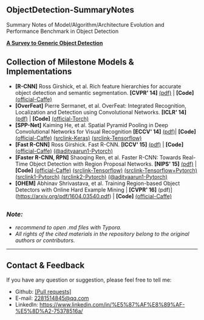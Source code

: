 ## ObjectDetection-SummaryNotes
Summary Notes of Model/Algorithm/Architecture Evolution and Performance Benchmark in Object Detection

[**A Survey to Generic Object Detection**](https://github.com/mikelu-shanghai/ObjectDetection-SummaryNotes/blob/master/GenericObjectDetection/Survey2GenericObjectDetection.md)

## Collection of Milestone Models & Implementations

- **[R-CNN]** Ross Girshick, et al. Rich feature hierarchies for accurate object detection and semantic segmentation. **[CVPR' 14]** [(pdf)](https://arxiv.org/pdf/1311.2524.pdf) | **[Code]** [(official-Caffe)](https://github.com/rbgirshick/rcnn) 
- **[OverFeat]** Pierre Sermanet, et al. OverFeat: Integrated Recognition, Localization and Detection using Convolutional Networks. **[ICLR' 14]** [(pdf)](https://arxiv.org/pdf/1312.6229.pdf) |  **[Code]** [(official-Torch)](https://github.com/sermanet/OverFeat) 
- **[SPP-Net]** Kaiming He, et al. Spatial Pyramid Pooling in Deep Convolutional Networks for Visual Recognition **[ECCV' 14]**  [(pdf)](https://arxiv.org/pdf/1406.4729.pdf)| **[Code]** [(official-Caffe)](https://github.com/ShaoqingRen/SPP_net)  [(srclink-Keras)](https://github.com/yhenon/keras-spp)  [(srclink-Tensorflow)](https://github.com/peace195/sppnet)
- **[Fast R-CNN]** Ross Girshick. Fast R-CNN. **[ICCV' 15]** [(pdf)](https://arxiv.org/pdf/1504.08083.pdf) | **[Code]** [(official-Caffe)](https://github.com/rbgirshick/fast-rcnn) [(@adityaarun1-Pytorch)](https://github.com/adityaarun1/pytorch_fast-er_rcnn)
- **[Faster R-CNN, RPN]** Shaoqing Ren, et al. Faster R-CNN: Towards Real-Time Object Detection with Region Proposal Networks.  **[NIPS' 15]** [(pdf)](https://arxiv.org/pdf/1506.01497.pdf) | **[Code]**  [(official-Caffe)](https://github.com/rbgirshick/py-faster-rcnn)  [(srclink-Tensorflow)](https://github.com/endernewton/tf-faster-rcnn)  [(srclink-Tensorflow+Pytorch)](https://github.com/ruotianluo/pytorch-faster-rcnn) [(srclink1-Pytorch)](https://github.com/longcw/faster_rcnn_pytorch) [(srclink2-Pytorch)](https://github.com/jwyang/faster-rcnn.pytorch) [(@adityaarun1-Pytorch)](https://github.com/adityaarun1/pytorch_fast-er_rcnn)
- **[OHEM]** Abhinav Shrivastava, et al. Training Region-based Object Detectors with Online Hard Example Mining | **[CVPR' 16]** (pdf)](https://arxiv.org/pdf/1604.03540.pdf)  | **[Code]** [(official-Caffe)](https://github.com/abhi2610/ohem) 

##
### *Note:*
- *recommend to open .md files with Typora.*
- *All rights of the cited materials in the repository belong to the original authors or contributors.*

---
## Contact & Feedback
If you have any question or suggestion, please feel free to tell me:
- Github: [[Pull requests]](https://github.com/mikelu-shanghai/ObjectDetection-SummaryNotes/pulls)
- E-mail: 2281514845@qq.com
- LinkedIn: https://www.linkedin.com/in/%E5%87%AF%E8%89%AF-%E5%8D%A2-75378516a/
